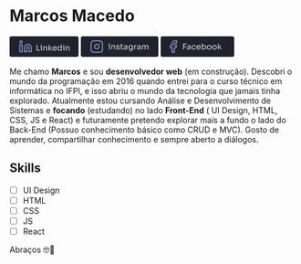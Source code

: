 # Marcos Macedo

[![Linkedin Badge](https://raw.githubusercontent.com/marcosmacedoo/marcosmacedoo/main/assets/link-linkedin.png)](https://www.linkedin.com/in/marcos-macedoo/) 
[![Instagram Badge](https://raw.githubusercontent.com/marcosmacedoo/marcosmacedoo/main/assets/link-instagram.png)](https://www.instagram.com/_marcosmacedoo/)
[![Instagram Badge](https://raw.githubusercontent.com/marcosmacedoo/marcosmacedoo/main/assets/link-facebook.png)](https://www.facebook.com/profile.php?id=100003243592507) 

Me chamo **Marcos** e sou **desenvolvedor web** (em construção).
Descobri o mundo da programação em 2016 quando entrei para
o curso técnico em informática no IFPI, e isso abriu o mundo da
tecnologia que jamais tinha explorado.
Atualmente estou cursando Análise e Desenvolvimento de Sistemas
e **focando** (estudando) no lado **Front-End** ( UI Design, HTML, CSS,
JS e React) e futuramente pretendo explorar mais a fundo o lado
do Back-End (Possuo conhecimento básico como CRUD e MVC).
Gosto de aprender, compartilhar conhecimento e sempre aberto a
diálogos.

## Skills

- [ ] UI Design
- [ ] HTML
- [ ] CSS
- [ ] JS
- [ ] React

Abraços 🤓🤘
